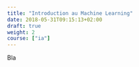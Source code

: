 ```yaml
---
title: "Introduction au Machine Learning"
date: 2018-05-31T09:15:13+02:00
draft: true
weight: 2
course: ["ia"]
---
```


Bla